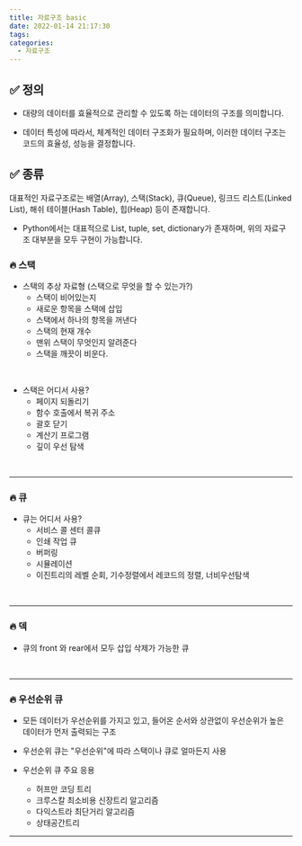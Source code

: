```yaml
---
title: 자료구조 basic
date: 2022-01-14 21:17:30
tags:
categories:
  - 자료구조
---
```


## ✅ 정의

- 대량의 데이터를 효율적으로 관리할 수 있도록 하는 데이터의 구조를 의미합니다.

- 데이터 특성에 따라서, 체계적인 데이터 구조화가 필요하며, 이러한 데이터 구조는 코드의 효율성, 성능을 결정합니다.

## ✅ 종류

대표적인 자료구조로는 배열(Array), 스택(Stack), 큐(Queue), 링크드 리스트(Linked List), 해쉬 테이블(Hash Table), 힙(Heap) 등이 존재합니다.

- Python에서는 대표적으로 List, tuple, set, dictionary가 존재하며, 위의 자료구조 대부분을 모두 구현이 가능합니다.

### 🔥 스택

- 스택의 추상 자료형 (스택으로 무엇을 할 수 있는가?)
  - 스택이 비어있는지
  - 새로운 항목을 스택에 삽입
  - 스택에서 하나의 항목을 꺼낸다
  - 스택의 현재 개수
  - 맨위 스택이 무엇인지 알려준다
  - 스택을 깨끗이 비운다.

<br>

- 스택은 어디서 사용?
  - 페이지 되돌리기
  - 함수 호출에서 복귀 주소
  - 괄호 닫기
  - 계산기 프로그램
  - 깊이 우선 탐색

<br>
<hr>

### 🔥 큐

- 큐는 어디서 사용?
  - 서비스 콜 센터 콜큐
  - 인쇄 작업 큐
  - 버퍼링
  - 시뮬레이션
  - 이진트리의 레벨 순회, 기수정렬에서 레코드의 정렬, 너비우선탐색

<br>
<hr>

### 🔥 덱

- 큐의 front 와 rear에서 모두 삽입 삭제가 가능한 큐

<br>
<hr>

### 🔥 우선순위 큐

- 모든 데이터가 우선순위를 가지고 있고, 들어온 순서와 상관없이 우선순위가 높은 데이터가 먼저 출력되는 구조
- 우선순위 큐는 "우선순위"에 따라 스택이나 큐로 얼마든지 사용

- 우선순위 큐 주요 응용
  - 허프만 코딩 트리
  - 크루스칼 최소비용 신장트리 알고리즘
  - 다익스트라 최단거리 알고리즘
  - 상태공간트리

<hr>
<br>
